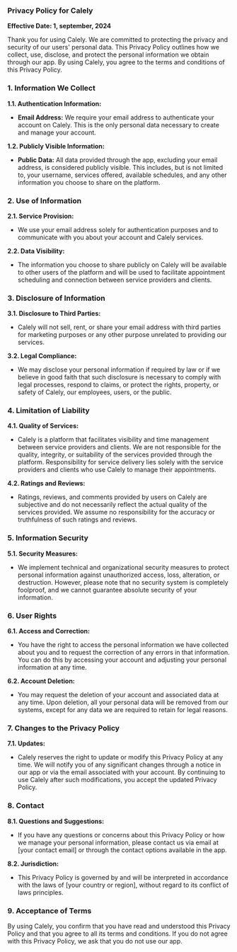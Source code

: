 ### Privacy Policy for Calely

**Effective Date: 1, september, 2024**

Thank you for using Calely. We are committed to protecting the privacy and security of our users' personal data. This Privacy Policy outlines how we collect, use, disclose, and protect the personal information we obtain through our app. By using Calely, you agree to the terms and conditions of this Privacy Policy.

### 1. Information We Collect

**1.1. Authentication Information:**
- **Email Address:** We require your email address to authenticate your account on Calely. This is the only personal data necessary to create and manage your account.

**1.2. Publicly Visible Information:**
- **Public Data:** All data provided through the app, excluding your email address, is considered publicly visible. This includes, but is not limited to, your username, services offered, available schedules, and any other information you choose to share on the platform.

### 2. Use of Information

**2.1. Service Provision:**
- We use your email address solely for authentication purposes and to communicate with you about your account and Calely services.

**2.2. Data Visibility:**
- The information you choose to share publicly on Calely will be available to other users of the platform and will be used to facilitate appointment scheduling and connection between service providers and clients.

### 3. Disclosure of Information

**3.1. Disclosure to Third Parties:**
- Calely will not sell, rent, or share your email address with third parties for marketing purposes or any other purpose unrelated to providing our services.

**3.2. Legal Compliance:**
- We may disclose your personal information if required by law or if we believe in good faith that such disclosure is necessary to comply with legal processes, respond to claims, or protect the rights, property, or safety of Calely, our employees, users, or the public.

### 4. Limitation of Liability

**4.1. Quality of Services:**
- Calely is a platform that facilitates visibility and time management between service providers and clients. We are not responsible for the quality, integrity, or suitability of the services provided through the platform. Responsibility for service delivery lies solely with the service providers and clients who use Calely to manage their appointments.

**4.2. Ratings and Reviews:**
- Ratings, reviews, and comments provided by users on Calely are subjective and do not necessarily reflect the actual quality of the services provided. We assume no responsibility for the accuracy or truthfulness of such ratings and reviews.

### 5. Information Security

**5.1. Security Measures:**
- We implement technical and organizational security measures to protect personal information against unauthorized access, loss, alteration, or destruction. However, please note that no security system is completely foolproof, and we cannot guarantee absolute security of your information.

### 6. User Rights

**6.1. Access and Correction:**
- You have the right to access the personal information we have collected about you and to request the correction of any errors in that information. You can do this by accessing your account and adjusting your personal information at any time.

**6.2. Account Deletion:**
- You may request the deletion of your account and associated data at any time. Upon deletion, all your personal data will be removed from our systems, except for any data we are required to retain for legal reasons.

### 7. Changes to the Privacy Policy

**7.1. Updates:**
- Calely reserves the right to update or modify this Privacy Policy at any time. We will notify you of any significant changes through a notice in our app or via the email associated with your account. By continuing to use Calely after such modifications, you accept the updated Privacy Policy.

### 8. Contact

**8.1. Questions and Suggestions:**
- If you have any questions or concerns about this Privacy Policy or how we manage your personal information, please contact us via email at [your contact email] or through the contact options available in the app.

**8.2. Jurisdiction:**
- This Privacy Policy is governed by and will be interpreted in accordance with the laws of [your country or region], without regard to its conflict of laws principles.

### 9. Acceptance of Terms

By using Calely, you confirm that you have read and understood this Privacy Policy and that you agree to all its terms and conditions. If you do not agree with this Privacy Policy, we ask that you do not use our app.
